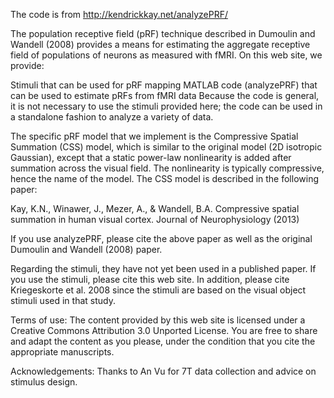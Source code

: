 The code is from http://kendrickkay.net/analyzePRF/

The population receptive field (pRF) technique described in Dumoulin and Wandell (2008) provides a means for estimating the aggregate receptive field of populations of neurons as measured with fMRI. On this web site, we provide:

Stimuli that can be used for pRF mapping
MATLAB code (analyzePRF) that can be used to estimate pRFs from fMRI data
Because the code is general, it is not necessary to use the stimuli provided here; the code can be used in a standalone fashion to analyze a variety of data.

The specific pRF model that we implement is the Compressive Spatial Summation (CSS) model, which is similar to the original model (2D isotropic Gaussian), except that a static power-law nonlinearity is added after summation across the visual field. The nonlinearity is typically compressive, hence the name of the model. The CSS model is described in the following paper:

Kay, K.N., Winawer, J., Mezer, A., & Wandell, B.A. Compressive spatial summation in human visual cortex. Journal of Neurophysiology (2013)

If you use analyzePRF, please cite the above paper as well as the original Dumoulin and Wandell (2008) paper.

Regarding the stimuli, they have not yet been used in a published paper. If you use the stimuli, please cite this web site. In addition, please cite Kriegeskorte et al. 2008 since the stimuli are based on the visual object stimuli used in that study.

Terms of use: The content provided by this web site is licensed under a Creative Commons Attribution 3.0 Unported License. You are free to share and adapt the content as you please, under the condition that you cite the appropriate manuscripts.

Acknowledgements: Thanks to An Vu for 7T data collection and advice on stimulus design.